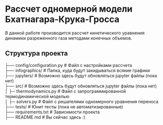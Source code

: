 # Рассчет одномерной модели Бхатнагара-Крука-Гросса

В данной работе производится рассчет кинетического уравнения динамики разреженного газа методами конечных объемов.



## Структура проекта
├── config/configuration.py # Файл с настройками рассчета  
├── infographics/ # Папка, куда будут закидываться всякие графики  
├── jupyters/ # Возможно здесь будут обновляться jupyter файлы (пока нет)  
├── src/ # Возможно здесь будут обновляться jupyter файлы (пока нет)  
│     ├─ thermodynamics.py # Файл с запрограммированной термодинамической моделью  
│     ├─ solvers.py # Файл с решателями одномерного уравнения переноса  
├── tests/ # Юнит тесты (пока не автоматизированные)  
├── requirements.txt # Зависимости проекта  
├── README.md # Вы сейчас здесь :)  

